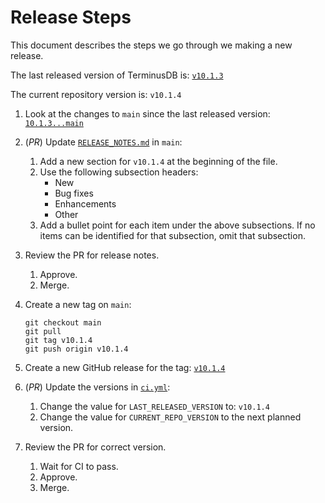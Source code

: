 # Release Steps

This document describes the steps we go through we making a new release.

<!-- [[[cog
import cog
last_released_version = f'`v{LAST_RELEASED_VERSION}`'
last_released_version_link = f'[{last_released_version}](https://github.com/terminusdb/terminusdb/releases/tag/v{LAST_RELEASED_VERSION})'
changes_since_last_released_version_link = f'[`{LAST_RELEASED_VERSION}...main`](https://github.com/terminusdb/terminusdb/compare/v{LAST_RELEASED_VERSION}...main)'
current_repo_version = f'`v{CURRENT_REPO_VERSION}`'
current_repo_version_link = f'[{current_repo_version}](https://github.com/terminusdb/terminusdb/releases/tag/v{CURRENT_REPO_VERSION})'
]]] -->
<!-- [[[end]]] -->

The last released version of TerminusDB is: <!--
[[[cog cog.out(last_released_version_link) ]]] -->
[`v10.1.3`](https://github.com/terminusdb/terminusdb/releases/tag/v10.1.3)
<!-- [[[end]]] -->

The current repository version is: <!--
[[[cog cog.out(current_repo_version) ]]] -->
`v10.1.4`
<!-- [[[end]]] -->

1. Look at the changes to `main` since the last released version: <!--
   [[[cog cog.out(changes_since_last_released_version_link) ]]] -->
   [`10.1.3...main`](https://github.com/terminusdb/terminusdb/compare/v10.1.3...main)
   <!-- [[[end]]] -->

2. (_PR_) Update [`RELEASE_NOTES.md`](./RELEASE_NOTES.md) in `main`:
   1. Add a new section for <!--
      [[[cog cog.out(current_repo_version) ]]] -->
      `v10.1.4`
      <!-- [[[end]]] -->
      at the beginning of the file.
   2. Use the following subsection headers:
      - New
      - Bug fixes
      - Enhancements
      - Other
   3. Add a bullet point for each item under the above subsections. If no items
      can be identified for that subsection, omit that subsection.

3. Review the PR for release notes.
   1. Approve.
   2. Merge.

4. Create a new tag on `main`:
   <!-- [[[cog
   cog.out(f"""
   ```
   git checkout main
   git pull
   git tag v{CURRENT_REPO_VERSION}
   git push origin v{CURRENT_REPO_VERSION}
   ```
   """)
   ]]] -->

   ```
   git checkout main
   git pull
   git tag v10.1.4
   git push origin v10.1.4
   ```
   <!-- [[[end]]] -->

5. Create a new GitHub release for the tag: <!--
   [[[cog cog.out(current_repo_version_link) ]]] -->
   [`v10.1.4`](https://github.com/terminusdb/terminusdb/releases/tag/v10.1.4)
   <!-- [[[end]]] -->

6. (_PR_) Update the versions in [`ci.yml`](../.github/workflows/ci.yml):
   1. Change the value for `LAST_RELEASED_VERSION` to: <!--
      [[[cog cog.out(current_repo_version) ]]] -->
      `v10.1.4`
      <!-- [[[end]]] -->
   2. Change the value for `CURRENT_REPO_VERSION` to the next planned version.

7. Review the PR for correct version.
   1. Wait for CI to pass.
   2. Approve.
   3. Merge.
